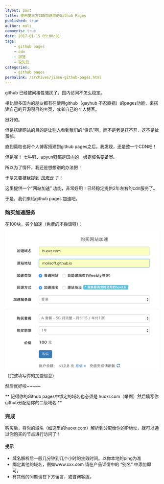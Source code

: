 ```yaml
---
layout: post
title: 使用第三方CDN加速你的Github Pages
published: true
author: moli
comments: true
date: 2017-01-15 03:08:01
tags:
    - github pages
    - cdn
    - 加速
    - 锐壳云
categories:
    - github pages
permalink: /archives/jiasu-github-pages.html
---
```


github 已经被间接性骚扰了，国内访问不怎么稳定。

相比很多国内的朋友都有在使用github（gayhub 不忍直视）的pages功能，来搭建自己的开源项目的主页，或者自己的个人博客。

挺好的。

但是搭建网站的目的是让别人看到我们的“资讯”啊，而不是老是打不开，这不是扯蛋嘛。

直到莫粒也将个人博客搭建到github pages之后，我发现，还是整一个CDN吧！

但是呢！ 七牛呀、upyun呀都是国内的，绑定域名要备案。

所以为了情怀，我还是想想别的办法把！

于是又要被我提到 [*锐壳云*](https://www.rkecloud.com) 了！

这里提供一个“网站加速” 功能，非常好用！已经稳定提供2年左右的cdn服务了。

于是，我们来给github pages 加速吧。

### 购买加速服务

花100块，买个加速（免费的不靠谱呀）：

![截图](/assets/images/2017/01/2017-01-14-15.24.24.png)
（完整填写你的加速信息）

然后就好啦~~~~~

** 记得你的Github pages中绑定的域名也必须是 huoxr.com（举例）然后填写你github分配给你的二级域名 **

### 完成

购买后，将你的域名（如这里的huoxr.com）解析到分配给你的IP地址，就可以通过你购买的节点进行访问了！

#### 提示

- 域名解析后一般几分钟到几个小时的生效时间。以你本地的ping为准
- 绑定其他的域名，例如www.xxx.com 请在产品详情中的 “别名” 中添加即可。
- 有其他的问题请在下方留言，或咨询客服。

